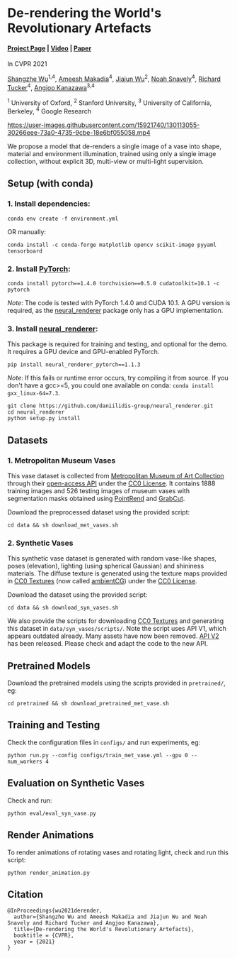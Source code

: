 # De-rendering the World's Revolutionary Artefacts
#### [Project Page](https://sorderender.github.io/) | [Video](https://youtu.be/pxkYyyw02H0) | [Paper](https://arxiv.org/abs/2104.03954)

In CVPR 2021

[Shangzhe Wu](https://elliottwu.com/)<sup>1,4</sup>, [Ameesh Makadia](http://ameeshmakadia.com/index.html)<sup>4</sup>, [Jiajun Wu](https://jiajunwu.com/)<sup>2</sup>, [Noah Snavely](https://www.cs.cornell.edu/~snavely/)<sup>4</sup>, [Richard Tucker](https://research.google/people/RichardTucker/)<sup>4</sup>, [Angjoo Kanazawa](https://people.eecs.berkeley.edu/~kanazawa/)<sup>3,4</sup>

<sup>1</sup> University of Oxford, <sup>2</sup> Stanford University, <sup>3</sup> University of California, Berkeley, <sup>4</sup> Google Research


https://user-images.githubusercontent.com/15921740/130113055-30266eee-73a0-4735-9cbe-18e6bf055058.mp4


We propose a model that de-renders a single image of a vase into shape, material and environment illumination, trained using only a single image collection, without explicit 3D, multi-view or multi-light supervision.


## Setup (with conda)

### 1. Install dependencies:
```
conda env create -f environment.yml
```
OR manually:
```
conda install -c conda-forge matplotlib opencv scikit-image pyyaml tensorboard
```


### 2. Install [PyTorch](https://pytorch.org/):
```
conda install pytorch==1.4.0 torchvision==0.5.0 cudatoolkit=10.1 -c pytorch
```
*Note*: The code is tested with PyTorch 1.4.0 and CUDA 10.1. A GPU version is required, as the [neural_renderer](https://github.com/daniilidis-group/neural_renderer) package only has a GPU implementation.


### 3. Install [neural_renderer](https://github.com/daniilidis-group/neural_renderer):
This package is required for training and testing, and optional for the demo. It requires a GPU device and GPU-enabled PyTorch.
```
pip install neural_renderer_pytorch==1.1.3
```

*Note*: If this fails or runtime error occurs, try compiling it from source. If you don't have a gcc>=5, you could one available on conda: `conda install gxx_linux-64=7.3`.
```
git clone https://github.com/daniilidis-group/neural_renderer.git
cd neural_renderer
python setup.py install
```


## Datasets
### 1. Metropolitan Museum Vases
This vase dataset is collected from [Metropolitan Museum of Art Collection](https://www.metmuseum.org/art/collection) through their [open-access API](https://metmuseum.github.io/) under the [CC0 License](https://creativecommons.org/publicdomain/zero/1.0/). It contains 1888 training images and 526 testing images of museum vases with segmentation masks obtained using [PointRend](https://arxiv.org/abs/1912.08193) and [GrabCut](https://dl.acm.org/doi/10.1145/1015706.1015720).

Download the preprocessed dataset using the provided script:
```
cd data && sh download_met_vases.sh
```

### 2. Synthetic Vases
This synthetic vase dataset is generated with random vase-like shapes, poses (elevation), lighting (using spherical Gaussian) and shininess materials. The diffuse texture is generated using the texture maps provided in [CC0 Textures](https://cc0textures.com/) (now called [ambientCG](https://ambientcg.com/)) under the [CC0 License](https://creativecommons.org/publicdomain/zero/1.0/).

Download the dataset using the provided script:
```
cd data && sh download_syn_vases.sh
```

We also provide the scripts for downloading [CC0 Textures](https://cc0textures.com/) and generating this dataset in `data/syn_vases/scripts/`. Note the script uses API V1, which appears outdated already. Many assets have now been removed. [API V2](https://help.ambientcg.com/04-API/API_v2.html) has been released. Please check and adapt the code to the new API.

## Pretrained Models
Download the pretrained models using the scripts provided in `pretrained/`, eg:
```
cd pretrained && sh download_pretrained_met_vase.sh
```


## Training and Testing
Check the configuration files in `configs/` and run experiments, eg:
```
python run.py --config configs/train_met_vase.yml --gpu 0 --num_workers 4
```


## Evaluation on Synthetic Vases
Check and run:
```
python eval/eval_syn_vase.py
```


## Render Animations
To render animations of rotating vases and rotating light, check and run this script:
```
python render_animation.py
```


## Citation
```
@InProceedings{wu2021derender,
  author={Shangzhe Wu and Ameesh Makadia and Jiajun Wu and Noah Snavely and Richard Tucker and Angjoo Kanazawa},
  title={De-rendering the World's Revolutionary Artefacts},
  booktitle = {CVPR},
  year = {2021}
}
```
